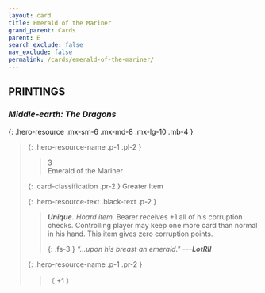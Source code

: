```yaml
---
layout: card
title: Emerald of the Mariner
grand_parent: Cards
parent: E
search_exclude: false
nav_exclude: false
permalink: /cards/emerald-of-the-mariner/
---
```


## PRINTINGS


### _Middle-earth: The Dragons_

{: .hero-resource .mx-sm-6 .mx-md-8 .mx-lg-10 .mb-4 }
> {: .hero-resource-name .p-1 .pl-2 }
> > <div class="card-mp">3</div>
> > <div class="card-name">Emerald of the Mariner</div>
>
> {: .card-classification .pr-2 }
> Greater Item
>
> {: .hero-resource-text .black-text .p-2 }
> > _**Unique.**_ _Hoard item._ Bearer receives +1 all of his corruption checks. Controlling player may keep one more card than normal in his hand. This item gives zero corruption points.   
> > 
> > {: .fs-3 } 
> > _“...upon his breast an emerald."_ ***---&#65279;LotRII*** 
> 
> {: .hero-resource-name .p-1 .pr-2 }
> > <div class="card-shield"></div>
> > <div class="card-corruption">〔 +1 〕</div>
